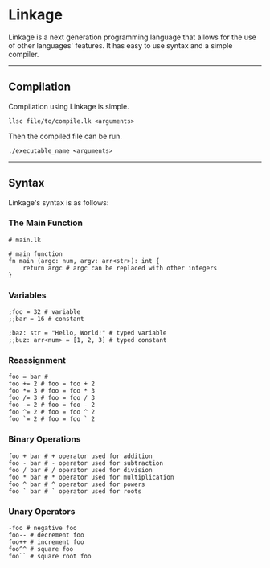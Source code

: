 # Linkage

Linkage is a next generation programming language that allows for the use of other languages' features.
It has easy to use syntax and a simple compiler.

---

## Compilation

Compilation using Linkage is simple.

```console
llsc file/to/compile.lk <arguments>
```

Then the compiled file can be run.

```console
./executable_name <arguments>
```

---

## Syntax

Linkage's syntax is as follows:

### The Main Function

```
# main.lk

# main function
fn main (argc: num, argv: arr<str>): int {
    return argc # argc can be replaced with other integers
}
```

### Variables

```
;foo = 32 # variable
;;bar = 16 # constant

;baz: str = "Hello, World!" # typed variable
;;buz: arr<num> = [1, 2, 3] # typed constant
```

### Reassignment

```
foo = bar #
foo += 2 # foo = foo + 2
foo *= 3 # foo = foo * 3
foo /= 3 # foo = foo / 3
foo -= 2 # foo = foo - 2
foo ^= 2 # foo = foo ^ 2
foo `= 2 # foo = foo ` 2
```

### Binary Operations

```
foo + bar # + operator used for addition
foo - bar # - operator used for subtraction
foo / bar # / operator used for division
foo * bar # * operator used for multiplication
foo ^ bar # ^ operator used for powers
foo ` bar # ` operator used for roots
```

### Unary Operators

```
-foo # negative foo
foo-- # decrement foo
foo++ # increment foo
foo^^ # square foo
foo`` # square root foo
```
